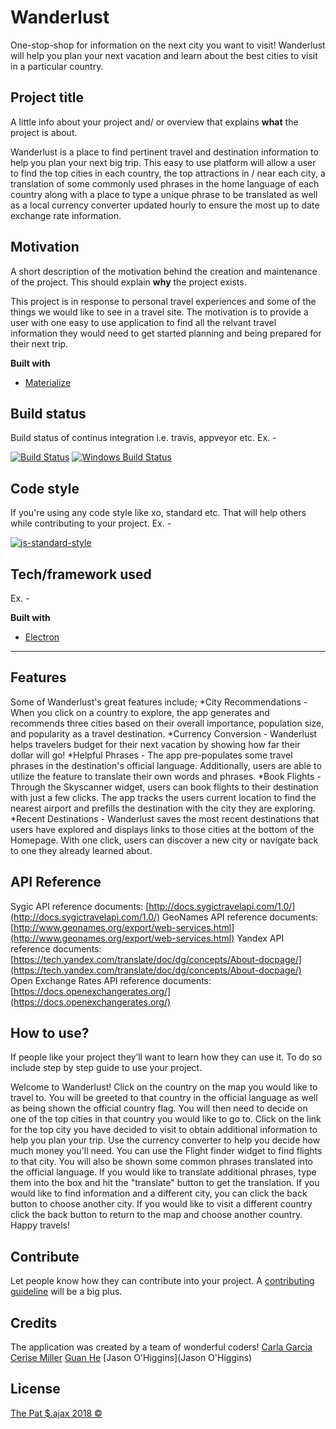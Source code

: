 # Wanderlust
One-stop-shop for information on the next city you want to visit! Wanderlust will help you plan your next vacation and learn about the best cities to visit in a particular country. 

## Project title
A little info about your project and/ or overview that explains **what** the project is about.

Wanderlust is a place to find pertinent travel and destination information to help you plan your next big trip. This easy to use platform will allow a user to find the top cities in each country, the top attractions in / near each city, a translation of some commonly used phrases in the home language of each country along with a place to type a unique phrase to be translated as well as a local currency converter updated hourly to ensure the most up to date exchange rate information. 

## Motivation
A short description of the motivation behind the creation and maintenance of the project. This should explain **why** the project exists.

This project is in response to personal travel experiences and some of the things we would like to see in a travel site. The motivation is to provide a user with one easy to use application to find all the relvant travel information they would need to get started planning and being prepared for their next trip.  

<b>Built with</b>
- [Materialize](http://materializecss.com/)
## Build status
Build status of continus integration i.e. travis, appveyor etc. Ex. - 

[![Build Status](https://travis-ci.org/akashnimare/foco.svg?branch=master)](https://travis-ci.org/akashnimare/foco)
[![Windows Build Status](https://ci.appveyor.com/api/projects/status/github/akashnimare/foco?branch=master&svg=true)](https://ci.appveyor.com/project/akashnimare/foco/branch/master)

## Code style
If you're using any code style like xo, standard etc. That will help others while contributing to your project. Ex. -

[![js-standard-style](https://img.shields.io/badge/code%20style-standard-brightgreen.svg?style=flat)](https://github.com/feross/standard)

## Tech/framework used
Ex. -

<b>Built with</b>
- [Electron](https://electron.atom.io)
-----------

## Features
Some of Wanderlust's great features include;
*City Recommendations - When you click on a country to explore, the app generates and recommends three cities based on their overall importance, population size, and popularity as a travel destination.
*Currency Conversion - Wanderlust helps travelers budget for their next vacation by showing how far their dollar will go!
*Helpful Phrases - The app pre-populates some travel phrases in the destination's official language. Additionally, users are able to utilize the feature to translate their own words and phrases.
*Book Flights - Through the Skyscanner widget, users can book flights to their destination with just a few clicks. The app tracks the users current location to find the nearest airport and prefills the destination with the city they are exploring. 
*Recent Destinations - Wanderlust saves the most recent destinations that users have explored and displays links to those cities at the bottom of the Homepage. With one click, users can discover a new city or navigate back to one they already learned about. 

## API Reference
Sygic API reference documents:
[http://docs.sygictravelapi.com/1.0/](http://docs.sygictravelapi.com/1.0/)
GeoNames API reference documents:
[http://www.geonames.org/export/web-services.html](http://www.geonames.org/export/web-services.html)
Yandex API reference documents:
[https://tech.yandex.com/translate/doc/dg/concepts/About-docpage/](https://tech.yandex.com/translate/doc/dg/concepts/About-docpage/)
Open Exchange Rates API reference documents: 
[https://docs.openexchangerates.org/](https://docs.openexchangerates.org/)

## How to use?
If people like your project they’ll want to learn how they can use it. To do so include step by step guide to use your project.

Welcome to Wanderlust! Click on the country on the map you would like to travel to. You will be greeted to that country in the official language as well as being shown the official country flag. You will then need to decide on one of the top cities in that country you would like to go to. Click on the link for the top city you have decided to visit to obtain additional information to help you plan your trip. Use the currency converter to help you decide how much money you'll need. You can use the Flight finder widget to find flights to that city. You will also be shown some common phrases translated into the official language. If you would like to translate additional phrases, type them into the box and hit the "translate" button to get the translation. If you would like to find information and a different city, you can click the back button to choose another city. If you would like to visit a different country click the back button to return to the map and choose another country. Happy travels! 

## Contribute

Let people know how they can contribute into your project. A [contributing guideline](https://github.com/zulip/zulip-electron/blob/master/CONTRIBUTING.md) will be a big plus.

## Credits
The application was created by a team of wonderful coders!
[Carla Garcia](https://github.com/carladdg)
[Cerise Miller](https://github.com/cerisemiller)
[Guan He](https://github.com/heguanelvis)
[Jason O'Higgins](Jason O'Higgins)

## License
[The Pat $.ajax 2018 ©](https://github.com/patsajax/wanderlust/tree/master)